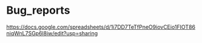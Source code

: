 # Bug_reports

https://docs.google.com/spreadsheets/d/1i7DD7TeTfPneO9iovCEio1FIOT86niqWnL7SGp6l8iw/edit?usp=sharing
